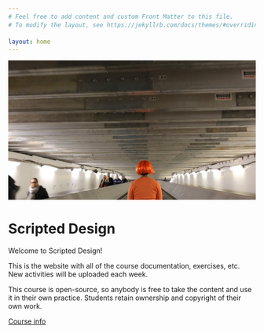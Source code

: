 ```yaml
---
# Feel free to add content and custom Front Matter to this file.
# To modify the layout, see https://jekyllrb.com/docs/themes/#overriding-theme-defaults

layout: home
---
```






![](/assets/net-int1.jpg)



# Scripted Design

Welcome to Scripted Design! 

This is the website with all of the course documentation, exercises, etc. New activities will be uploaded each week. 

This course is open-source, so anybody is free to take the content and use it in their own practice. Students retain ownership and copyright of their own work.

[Course info](/about/)